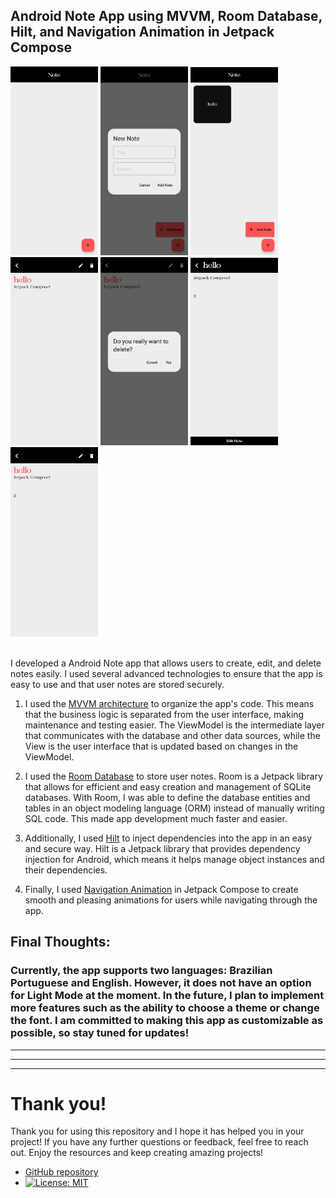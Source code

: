 ## Android Note App using MVVM, Room Database, Hilt, and Navigation Animation in Jetpack Compose

<div>
 <img src="https://github.com/Wit0r/NoteApp-JetpackCompose/blob/main/images/1.jpeg" width="140" />
 <img src="https://github.com/Wit0r/NoteApp-JetpackCompose/blob/main/images/2.jpeg" width="140" />
 <img src="https://github.com/Wit0r/NoteApp-JetpackCompose/blob/main/images/3.jpeg" width="140" />
 <img src="https://github.com/Wit0r/NoteApp-JetpackCompose/blob/main/images/4.jpeg" width="140" />
 <img src="https://github.com/Wit0r/NoteApp-JetpackCompose/blob/main/images/5.jpeg" width="140" />
 <img src="https://github.com/Wit0r/NoteApp-JetpackCompose/blob/main/images/6.jpeg" width="140" />
 <img src="https://github.com/Wit0r/NoteApp-JetpackCompose/blob/main/images/7.jpeg" width="140" />
</div>

<br/>

I developed a Android Note app that allows users to create, edit, and delete notes easily. I used several advanced technologies to ensure that the app is easy to use and that user notes are stored securely.

1. I used the [MVVM architecture](https://developer.android.com/jetpack/guide) to organize the app's code. This means that the business logic is separated from the user interface, making maintenance and testing easier. The ViewModel is the intermediate layer that communicates with the database and other data sources, while the View is the user interface that is updated based on changes in the ViewModel.

2. I used the [Room Database](https://developer.android.com/training/data-storage/room) to store user notes. Room is a Jetpack library that allows for efficient and easy creation and management of SQLite databases. With Room, I was able to define the database entities and tables in an object modeling language (ORM) instead of manually writing SQL code. This made app development much faster and easier.

3. Additionally, I used [Hilt](https://developer.android.com/training/dependency-injection/hilt-android) to inject dependencies into the app in an easy and secure way. Hilt is a Jetpack library that provides dependency injection for Android, which means it helps manage object instances and their dependencies.

4. Finally, I used [Navigation Animation](https://developer.android.com/jetpack/compose/navigation) in Jetpack Compose to create smooth and pleasing animations for users while navigating through the app.


## Final Thoughts:

### Currently, the app supports two languages: Brazilian Portuguese and English. However, it does not have an option for Light Mode at the moment. In the future, I plan to implement more features such as the ability to choose a theme or change the font. I am committed to making this app as customizable as possible, so stay tuned for updates!

----------------------------------------------------------------------------
----------------------------------------------------------------------------
----------------------------------------------------------------------------

# Thank you!

Thank you for using this repository and I hope it has helped you in your project! If you have any further questions or feedback, feel free to reach out.
Enjoy the resources and keep creating amazing projects!

- [GitHub repository](https://github.com/Wit0r/NoteApp-JetpackCompose) 
- [![License: MIT](https://img.shields.io/badge/License-MIT-yellow.svg?style=flat-square)](https://opensource.org/licenses/MIT)
